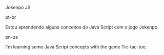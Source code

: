 Jokenpo JS

pt-br 

Estou aprendendo alguns conceitos do Java Script com o jogo Jokenpo.

en-us

I'm learning some Java Script concepts with the game Tic-tac-toe.